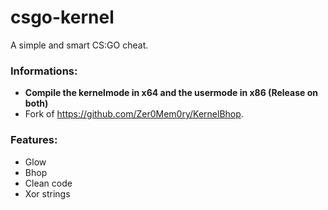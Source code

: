 # csgo-kernel
 
A simple and smart CS:GO cheat.

### Informations:
- **Compile the kernelmode in x64 and the usermode in x86 (Release on both)**
- Fork of https://github.com/Zer0Mem0ry/KernelBhop.

### Features:

 - Glow
 - Bhop
 - Clean code
 - Xor strings
